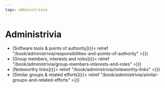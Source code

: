 ```yaml
---
tags: administrivia
---
```


# Administrivia

* [Software tools & points of authority]({{< relref "/book/administrivia/responsibilities-and-points-of-authority" >}})
* [Group members, interests and roles]({{< relref "/book/administrivia/group-members-interests-and-roles" >}})
* [Noteworthy links]({{< relref "/book/administrivia/noteworthy-links" >}})
* [Similar groups & related efforts]({{< relref "/book/administrivia/similar-groups-and-related-efforts" >}})
